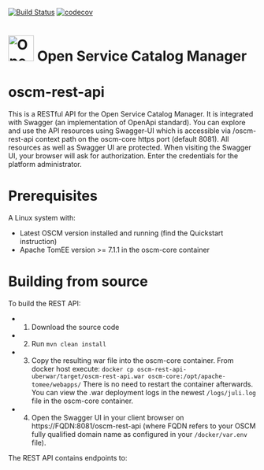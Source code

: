 [![Build Status](https://travis-ci.org/servicecatalog/oscm-rest-api.svg?branch=master)](https://travis-ci.org/servicecatalog/oscm-rest-api)
[![codecov](https://codecov.io/gh/servicecatalog/oscm-rest-api/branch/master/graph/badge.svg)](https://codecov.io/gh/servicecatalog/oscm-rest-api)

<p align="center"><h1><img height="52" src="https://avatars0.githubusercontent.com/u/14330878" alt="Open Service Catalog Manager"/>&nbsp;Open Service Catalog Manager</h1></p>

# oscm-rest-api
This is a RESTful API for the Open Service Catalog Manager.
It is integrated with Swagger (an implementation of OpenApi standard). You can explore and use the API resources using Swagger-UI which is accessible via /oscm-rest-api context path on the oscm-core https port (default 8081).
All resources as well as Swagger UI are protected. When visiting the Swagger UI, your browser will ask for authorization. Enter the credentials for the platform administrator.

# Prerequisites
A Linux system with:

* Latest OSCM version installed and running (find the Quickstart instruction)
* Apache TomEE version >= 7.1.1 in the oscm-core container

# Building from source
To build the REST API:

* 1. Download the source code
* 2. Run `mvn clean install`
* 3. Copy the resulting war file into the oscm-core container.
     From docker host execute: `docker cp oscm-rest-api-uberwar/target/oscm-rest-api.war oscm-core:/opt/apache-tomee/webapps/`
     There is no need to restart the container afterwards. You can view the .war deployment logs in the newest `/logs/juli.log` file in the oscm-core container.
* 4. Open the Swagger UI in your client browser on https://FQDN:8081/oscm-rest-api (where FQDN refers to your OSCM fully qualified domain name as configured in your `/docker/var.env` file).

The REST API contains endpoints to: